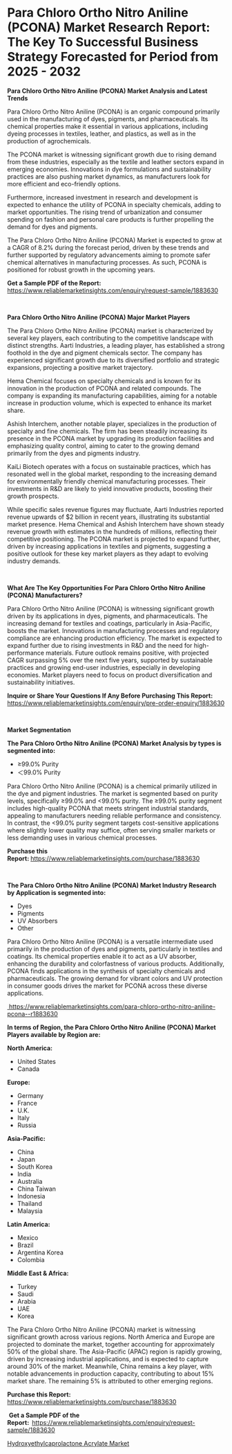 <p><h1>Para Chloro Ortho Nitro Aniline (PCONA) Market Research Report: The Key To Successful Business Strategy Forecasted for Period from 2025 - 2032</h1></p><p><strong>Para Chloro Ortho Nitro Aniline (PCONA) Market Analysis and Latest Trends</strong></p>
<p><p>Para Chloro Ortho Nitro Aniline (PCONA) is an organic compound primarily used in the manufacturing of dyes, pigments, and pharmaceuticals. Its chemical properties make it essential in various applications, including dyeing processes in textiles, leather, and plastics, as well as in the production of agrochemicals.</p><p>The PCONA market is witnessing significant growth due to rising demand from these industries, especially as the textile and leather sectors expand in emerging economies. Innovations in dye formulations and sustainability practices are also pushing market dynamics, as manufacturers look for more efficient and eco-friendly options.</p><p>Furthermore, increased investment in research and development is expected to enhance the utility of PCONA in specialty chemicals, adding to market opportunities. The rising trend of urbanization and consumer spending on fashion and personal care products is further propelling the demand for dyes and pigments.</p><p>The Para Chloro Ortho Nitro Aniline (PCONA) Market is expected to grow at a CAGR of 8.2% during the forecast period, driven by these trends and further supported by regulatory advancements aiming to promote safer chemical alternatives in manufacturing processes. As such, PCONA is positioned for robust growth in the upcoming years.</p></p>
<p><strong>Get a Sample PDF of the Report:&nbsp;</strong> <a href="https://www.reliablemarketinsights.com/enquiry/request-sample/1883630?utm_campaign=3007&utm_medium=2&utm_source=Github&utm_content=ia&utm_term=03042025&utm_id=para-chloro-ortho-nitro-aniline-pcona">https://www.reliablemarketinsights.com/enquiry/request-sample/1883630</a></p>
<p>&nbsp;</p>
<p><strong>Para Chloro Ortho Nitro Aniline (PCONA) Major Market Players</strong></p>
<p><p>The Para Chloro Ortho Nitro Aniline (PCONA) market is characterized by several key players, each contributing to the competitive landscape with distinct strengths. Aarti Industries, a leading player, has established a strong foothold in the dye and pigment chemicals sector. The company has experienced significant growth due to its diversified portfolio and strategic expansions, projecting a positive market trajectory.</p><p>Hema Chemical focuses on specialty chemicals and is known for its innovation in the production of PCONA and related compounds. The company is expanding its manufacturing capabilities, aiming for a notable increase in production volume, which is expected to enhance its market share.</p><p>Ashish Interchem, another notable player, specializes in the production of specialty and fine chemicals. The firm has been steadily increasing its presence in the PCONA market by upgrading its production facilities and emphasizing quality control, aiming to cater to the growing demand primarily from the dyes and pigments industry.</p><p>KaiLi Biotech operates with a focus on sustainable practices, which has resonated well in the global market, responding to the increasing demand for environmentally friendly chemical manufacturing processes. Their investments in R&D are likely to yield innovative products, boosting their growth prospects.</p><p>While specific sales revenue figures may fluctuate, Aarti Industries reported revenue upwards of $2 billion in recent years, illustrating its substantial market presence. Hema Chemical and Ashish Interchem have shown steady revenue growth with estimates in the hundreds of millions, reflecting their competitive positioning. The PCONA market is projected to expand further, driven by increasing applications in textiles and pigments, suggesting a positive outlook for these key market players as they adapt to evolving industry demands.</p></p>
<p>&nbsp;</p>
<p><strong>What Are The Key Opportunities For Para Chloro Ortho Nitro Aniline (PCONA) Manufacturers?</strong></p>
<p><p>Para Chloro Ortho Nitro Aniline (PCONA) is witnessing significant growth driven by its applications in dyes, pigments, and pharmaceuticals. The increasing demand for textiles and coatings, particularly in Asia-Pacific, boosts the market. Innovations in manufacturing processes and regulatory compliance are enhancing production efficiency. The market is expected to expand further due to rising investments in R&D and the need for high-performance materials. Future outlook remains positive, with projected CAGR surpassing 5% over the next five years, supported by sustainable practices and growing end-user industries, especially in developing economies. Market players need to focus on product diversification and sustainability initiatives.</p></p>
<p><strong>Inquire or Share Your Questions If Any Before Purchasing This Report:</strong> <a href="https://www.reliablemarketinsights.com/enquiry/pre-order-enquiry/1883630?utm_campaign=3007&utm_medium=2&utm_source=Github&utm_content=ia&utm_term=03042025&utm_id=para-chloro-ortho-nitro-aniline-pcona">https://www.reliablemarketinsights.com/enquiry/pre-order-enquiry/1883630</a></p>
<p>&nbsp;</p>
<p><strong>Market Segmentation</strong></p>
<p><strong>The Para Chloro Ortho Nitro Aniline (PCONA) Market Analysis by types is segmented into:</strong></p>
<p><ul><li>≥99.0% Purity</li><li>＜99.0% Purity</li></ul></p>
<p><p>Para Chloro Ortho Nitro Aniline (PCONA) is a chemical primarily utilized in the dye and pigment industries. The market is segmented based on purity levels, specifically ≥99.0% and <99.0% purity. The ≥99.0% purity segment includes high-quality PCONA that meets stringent industrial standards, appealing to manufacturers needing reliable performance and consistency. In contrast, the <99.0% purity segment targets cost-sensitive applications where slightly lower quality may suffice, often serving smaller markets or less demanding uses in various chemical processes.</p></p>
<p><strong>Purchase this Report:&nbsp;</strong><a href="https://www.reliablemarketinsights.com/purchase/1883630?utm_campaign=3007&utm_medium=2&utm_source=Github&utm_content=ia&utm_term=03042025&utm_id=para-chloro-ortho-nitro-aniline-pcona">https://www.reliablemarketinsights.com/purchase/1883630</a></p>
<p>&nbsp;</p>
<p><strong>The Para Chloro Ortho Nitro Aniline (PCONA) Market Industry Research by Application is segmented into:</strong></p>
<p><ul><li>Dyes</li><li>Pigments</li><li>UV Absorbers</li><li>Other</li></ul></p>
<p><p>Para Chloro Ortho Nitro Aniline (PCONA) is a versatile intermediate used primarily in the production of dyes and pigments, particularly in textiles and coatings. Its chemical properties enable it to act as a UV absorber, enhancing the durability and colorfastness of various products. Additionally, PCONA finds applications in the synthesis of specialty chemicals and pharmaceuticals. The growing demand for vibrant colors and UV protection in consumer goods drives the market for PCONA across these diverse applications.</p></p>
<p><a href="https://www.reliablemarketinsights.com/para-chloro-ortho-nitro-aniline-pcona--r1883630?utm_campaign=3007&utm_medium=2&utm_source=Github&utm_content=ia&utm_term=03042025&utm_id=para-chloro-ortho-nitro-aniline-pcona">&nbsp;https://www.reliablemarketinsights.com/para-chloro-ortho-nitro-aniline-pcona--r1883630</a></p>
<p><strong>In terms of Region, the Para Chloro Ortho Nitro Aniline (PCONA) Market Players available by Region are:</strong></p>
<p>
    <p> <strong> North America: </strong>
        <ul>
            <li>United States</li>
            <li>Canada</li>
        </ul>
        </p> 
    <p> <strong> Europe: </strong>
        <ul>
            <li>Germany</li>
            <li>France</li>
            <li>U.K.</li>
            <li>Italy</li>
            <li>Russia</li>
        </ul>
        </p> 
    <p> <strong> Asia-Pacific: </strong>
        <ul>
            <li>China</li>
            <li>Japan</li>
            <li>South Korea</li>
            <li>India</li>
            <li>Australia</li>
            <li>China Taiwan</li>
            <li>Indonesia</li>
            <li>Thailand</li>
            <li>Malaysia</li>
        </ul>
        </p> 
    <p> <strong> Latin America: </strong>
        <ul>
            <li>Mexico</li>
            <li>Brazil</li>
            <li>Argentina Korea</li>
            <li>Colombia</li>
        </ul>
        </p> 
    <p> <strong> Middle East & Africa: </strong>
        <ul>
            <li>Turkey</li>
            <li>Saudi</li>
            <li>Arabia</li>
            <li>UAE</li>
            <li>Korea</li>
        </ul>
    </p>
    </p>
<p><p>The Para Chloro Ortho Nitro Aniline (PCONA) market is witnessing significant growth across various regions. North America and Europe are projected to dominate the market, together accounting for approximately 50% of the global share. The Asia-Pacific (APAC) region is rapidly growing, driven by increasing industrial applications, and is expected to capture around 30% of the market. Meanwhile, China remains a key player, with notable advancements in production capacity, contributing to about 15% market share. The remaining 5% is attributed to other emerging regions.</p></p>
<p><strong>Purchase this Report: </strong><a href="https://www.reliablemarketinsights.com/purchase/1883630?utm_campaign=3007&utm_medium=2&utm_source=Github&utm_content=ia&utm_term=03042025&utm_id=para-chloro-ortho-nitro-aniline-pcona">https://www.reliablemarketinsights.com/purchase/1883630</a></p>
<p>&nbsp;<strong>Get a Sample PDF of the Report:&nbsp;&nbsp;</strong><a href="https://www.reliablemarketinsights.com/enquiry/request-sample/1883630?utm_campaign=3007&utm_medium=2&utm_source=Github&utm_content=ia&utm_term=03042025&utm_id=para-chloro-ortho-nitro-aniline-pcona">https://www.reliablemarketinsights.com/enquiry/request-sample/1883630</a></p>
<p><strong></strong></p>
<p><p><a href="https://github.com/salodipura00/Market-Research-Report-List-1/blob/main/hydroxyethylcaprolactone-acrylate-market.md?utm_campaign=3007&utm_medium=2&utm_source=Github&utm_content=ia&utm_term=03042025&utm_id=para-chloro-ortho-nitro-aniline-pcona">Hydroxyethylcaprolactone Acrylate Market</a></p></p>